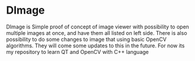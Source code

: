 # DImage
DImage is Simple proof of concept of image viewer with possibility to open multiple images at once, and have them all listed on left side. There is also possibility to do some changes to image that using basic OpenCV algorithms. They will come some updates to this in the future. For now its my repository to learn QT and OpenCV with C++ language
